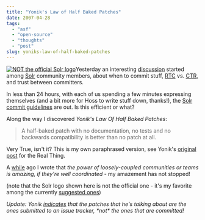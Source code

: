 ```yaml
---
title: "Yonik's Law of Half Baked Patches"
date: 2007-04-28
tags: 
  - "asf"
  - "open-source"
  - "thoughts"
  - "post"
slug: yoniks-law-of-half-baked-patches
---
```


[![NOT the official Solr logo](https://issues.apache.org/jira/secure/attachment/12353535/12353535_solr-nick.gif)](http://lucene.apache.org/solr)Yesterday an interesting [discussion](http://www.nabble.com/Do-we-agree-on-our-RTC-way-of-working--%28was%3A-Welcome-Ryan-McKinley%21%29-tf3656234.html) started among [Solr](http://lucene.apache.org/solr) community members, about when to commit stuff, [RTC](http://www.apache.org/foundation/glossary.html#ReviewThenCommit) vs. [CTR](http://www.apache.org/foundation/glossary.html#CommitThenReview), and trust between committers.

In less than 24 hours, with each of us spending a few minutes expressing themselves (and a bit more for Hoss to write stuff down, thanks!), the [Solr commit guidelines](http://wiki.apache.org/solr/CommitPolicy) are out. Is this efficient or what?

Along the way I discovered _Yonik's Law Of Half Baked Patches_:

> A half-baked patch with no documentation, no tests and no backwards compatibility is better than no patch at all.

Very True, isn't it? This is my own paraphrased version, see Yonik's [original post](http://www.nabble.com/Re%3A-Do-we-agree-on-our-RTC-way-of-working--%28was%3A-Welcome-Ryan-McKinley%21%29-p10226225.html) for the Real Thing.

A [while](http://codeconsult.ch/bertrand/archives/000192.html) ago I wrote that _the power of loosely-coupled communities or teams is amazing, if they're well coordinated_ - my amazement has not stopped!

(note that the Solr logo shown here is not the official one - it's my favorite among the currently [suggested ones](https://issues.apache.org/jira/browse/SOLR-84))

_Update: Yonik [indicates](http://wiki.apache.org/solr/CommitPolicy) that the patches that he's talking about are the ones submitted to an issue tracker, \*not\* the ones that are committed!_
